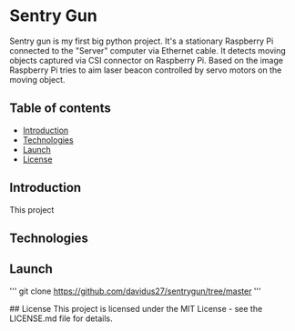 # Sentry Gun 
Sentry gun is my first big python project. 
It's a stationary Raspberry Pi connected to the "Server" computer via Ethernet cable. It detects moving objects captured via 
CSI connector on Raspberry Pi. Based on the image Raspberry Pi tries to aim laser beacon controlled by servo motors on the moving object. 

## Table of contents
* [Introduction](#Introduction)
* [Technologies](#Technologies)
* [Launch](#Launch)
* [License](#License)


## Introduction
This project 


## Technologies


## Launch

'''
git clone https://github.com/davidus27/sentrygun/tree/master 
'''


## License
This project is licensed under the MIT License - see the LICENSE.md file for details.
